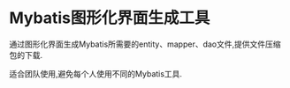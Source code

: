 # Mybatis图形化界面生成工具

通过图形化界面生成Mybatis所需要的entity、mapper、dao文件,提供文件压缩包的下载.



适合团队使用,避免每个人使用不同的Mybatis工具.